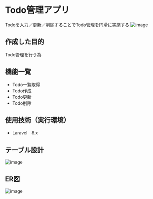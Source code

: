 # Todo管理アプリ
Todoを入力／更新／削除することでTodo管理を円滑に実施する
![image](https://user-images.githubusercontent.com/114271510/222890849-c470e7cf-0552-4e28-9976-299eba4f5665.png)

## 作成した目的
Todo管理を行う為

## 機能一覧
- Todo一覧取得
- Todo作成
- Todo更新
- Todo削除

## 使用技術（実行環境）
- Laravel　8.x

## テーブル設計
![image](https://user-images.githubusercontent.com/114271510/222891042-b0579de8-d001-4575-84b7-9f428445cdad.png)

## ER図
![image](https://user-images.githubusercontent.com/114271510/222891025-045ecc73-27eb-47f0-acb6-3bc80ee55b5c.png)

